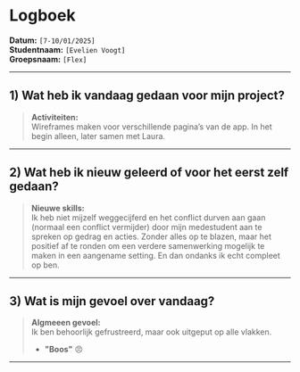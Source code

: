 # Logboek

**Datum:** `[7-10/01/2025]`  
**Studentnaam:** `[Evelien Voogt]`  
**Groepsnaam:** `[Flex]`

---

## 1) Wat heb ik vandaag gedaan voor mijn project?

> **Activiteiten:**  
> Wireframes maken voor verschillende pagina’s van de app. In het begin alleen, later samen met Laura.

---
## 2) Wat heb ik nieuw geleerd of voor het eerst zelf gedaan?

> **Nieuwe skills:**  
> Ik heb niet mijzelf weggecijferd en het conflict durven aan gaan (normaal een conflict vermijder) door mijn medestudent aan te spreken op gedrag en acties. Zonder alles op te blazen, maar het positief af te ronden om een verdere samenwerking mogelijk te maken in een aangename setting. En dan ondanks ik echt compleet op ben.

---

## 3) Wat is mijn gevoel over vandaag?


> **Algmeeen gevoel:**  
> Ik ben behoorlijk gefrustreerd, maar ook uitgeput op alle vlakken.
> - **"Boos"** :angry:

---
